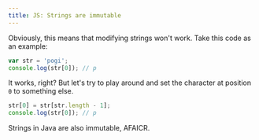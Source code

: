 ```yaml
---
title: JS: Strings are immutable
---
```


Obviously, this means that modifying strings won't work. Take this code as an example:

```js
var str = 'pogi';
console.log(str[0]); // p
```

It works, right? But let's try to play around and set the character at position `0` to something else.

```js
str[0] = str[str.length - 1];
console.log(str[0]); // p
```

Strings in Java are also immutable, AFAICR.
